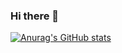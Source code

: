 ### Hi there 👋

[![Anurag's GitHub stats](https://github-readme-stats.vercel.app/api?username=FKCodebase&theme=moltack&show_icons=true)](https://github.com/anuraghazra/github-readme-stats)
